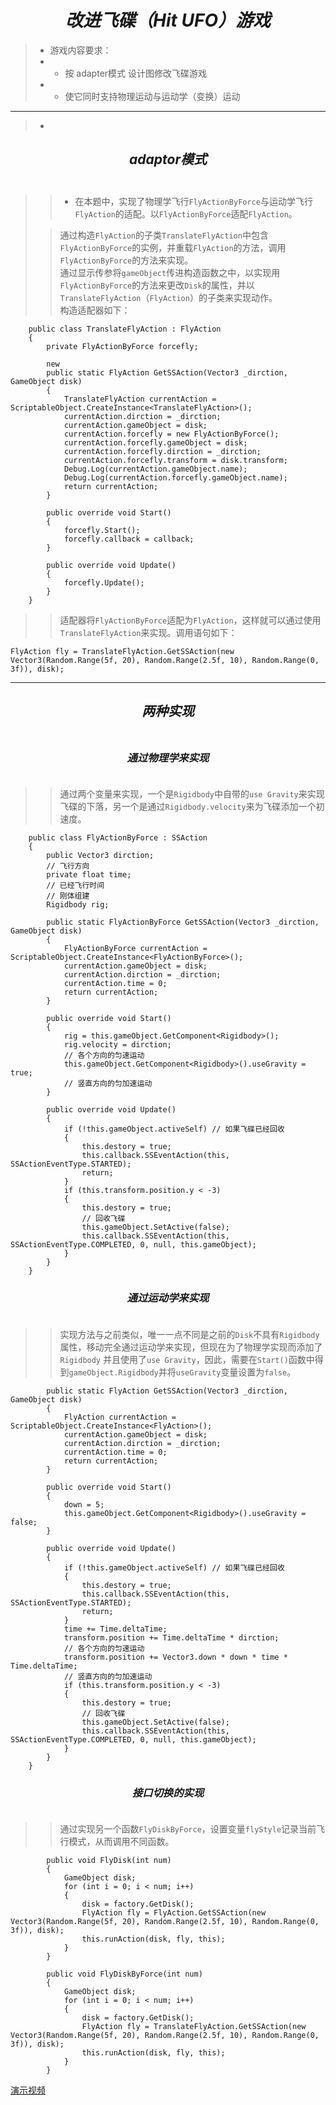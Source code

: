 # **_<center>改进飞碟（Hit UFO）游戏</center>_**
> - 游戏内容要求：<br>
> - - 按 adapter模式 设计图修改飞碟游戏<br>
> - - 使它同时支持物理运动与运动学（变换）运动<br>


------------
> - 
## **_<center>adaptor模式</center>_**<br>
> 
>> - 在本题中，实现了物理学飞行`FlyActionByForce`与运动学飞行`FlyAction`的适配。以`FlyActionByForce`适配`FlyAction`。<br>
>
>> 通过构造`FlyAction`的子类`TranslateFlyAction`中包含`FlyActionByForce`的实例，并重载`FlyAction`的方法，调用`FlyActionByForce`的方法来实现。<br>
>> 通过显示传参将`gameObject`传进构造函数之中，以实现用`FlyActionByForce`的方法来更改`Disk`的属性，并以`TranslateFlyAction`（`FlyAction`）的子类来实现动作。<br>
>> 构造适配器如下：<br>
```
    public class TranslateFlyAction : FlyAction
    {
        private FlyActionByForce forcefly;

        new
        public static FlyAction GetSSAction(Vector3 _dirction, GameObject disk)
        {
            TranslateFlyAction currentAction = ScriptableObject.CreateInstance<TranslateFlyAction>();
            currentAction.dirction = _dirction;
            currentAction.gameObject = disk;
            currentAction.forcefly = new FlyActionByForce();
            currentAction.forcefly.gameObject = disk;
            currentAction.forcefly.dirction = _dirction;
            currentAction.forcefly.transform = disk.transform;
            Debug.Log(currentAction.gameObject.name);
            Debug.Log(currentAction.forcefly.gameObject.name);
            return currentAction;
        }

        public override void Start()
        {
            forcefly.Start();
            forcefly.callback = callback;
        }

        public override void Update()
        {
            forcefly.Update();
        }
    }
```
>> 适配器将`FlyActionByForce`适配为`FlyAction`，这样就可以通过使用`TranslateFlyAction`来实现。调用语句如下：<br>
```
FlyAction fly = TranslateFlyAction.GetSSAction(new Vector3(Random.Range(5f, 20), Random.Range(2.5f, 10), Random.Range(0, 3f)), disk);
```

--------
## **_<center>两种实现</center>_**<br>
### **_<center>通过物理学来实现</center>_**<br>
> 
>> 通过两个变量来实现，一个是`Rigidbody`中自带的`use Gravity`来实现飞碟的下落，另一个是通过`Rigidbody.velocity`来为飞碟添加一个初速度。<br>

```
    public class FlyActionByForce : SSAction
    {
        public Vector3 dirction;
        // 飞行方向
        private float time;
        // 已经飞行时间
        // 刚体组建
        Rigidbody rig;

        public static FlyActionByForce GetSSAction(Vector3 _dirction, GameObject disk)
        {
            FlyActionByForce currentAction = ScriptableObject.CreateInstance<FlyActionByForce>();
            currentAction.gameObject = disk;
            currentAction.dirction = _dirction;
            currentAction.time = 0;
            return currentAction;
        }

        public override void Start()
        {
            rig = this.gameObject.GetComponent<Rigidbody>();
            rig.velocity = dirction;
            // 各个方向的匀速运动
            this.gameObject.GetComponent<Rigidbody>().useGravity = true;
            // 竖直方向的匀加速运动
        }

        public override void Update()
        {
            if (!this.gameObject.activeSelf) // 如果飞碟已经回收
            {
                this.destory = true;
                this.callback.SSEventAction(this, SSActionEventType.STARTED);
                return;
            }
            if (this.transform.position.y < -3)
            {
                this.destory = true;
                // 回收飞碟
                this.gameObject.SetActive(false);
                this.callback.SSEventAction(this, SSActionEventType.COMPLETED, 0, null, this.gameObject);
            }
        }
    }
```

### **_<center>通过运动学来实现</center>_**<br>
>
>> 实现方法与之前类似，唯一一点不同是之前的`Disk`不具有`Rigidbody`属性，移动完全通过运动学来实现，但现在为了物理学实现而添加了`Rigidbody` 并且使用了`use Gravity`，因此，需要在`Start()`函数中得到`gameObject.Rigidbody`并将`useGravity`变量设置为`false`。<br>
```
        public static FlyAction GetSSAction(Vector3 _dirction, GameObject disk)
        {
            FlyAction currentAction = ScriptableObject.CreateInstance<FlyAction>();
            currentAction.gameObject = disk;
            currentAction.dirction = _dirction;
            currentAction.time = 0;
            return currentAction;
        }

        public override void Start()
        {
            down = 5;
            this.gameObject.GetComponent<Rigidbody>().useGravity = false;
        }

        public override void Update()
        {
            if (!this.gameObject.activeSelf) // 如果飞碟已经回收
            {
                this.destory = true;
                this.callback.SSEventAction(this, SSActionEventType.STARTED);
                return;
            }
            time += Time.deltaTime;
            transform.position += Time.deltaTime * dirction;
            // 各个方向的匀速运动
            transform.position += Vector3.down * down * time * Time.deltaTime;
            // 竖直方向的匀加速运动
            if (this.transform.position.y < -3)
            {
                this.destory = true;
                // 回收飞碟
                this.gameObject.SetActive(false);
                this.callback.SSEventAction(this, SSActionEventType.COMPLETED, 0, null, this.gameObject);
            }
        }
    }
``` 

### **_<center>接口切换的实现</center>_**<br>
>> 通过实现另一个函数`FlyDiskByForce`，设置变量`flyStyle`记录当前飞行模式，从而调用不同函数。<br>
```
        public void FlyDisk(int num)
        {
            GameObject disk;
            for (int i = 0; i < num; i++)
            {
                disk = factory.GetDisk();
                FlyAction fly = FlyAction.GetSSAction(new Vector3(Random.Range(5f, 20), Random.Range(2.5f, 10), Random.Range(0, 3f)), disk);
                this.runAction(disk, fly, this);
            }
        }

        public void FlyDiskByForce(int num)
        {
            GameObject disk;
            for (int i = 0; i < num; i++)
            {
                disk = factory.GetDisk();
                FlyAction fly = TranslateFlyAction.GetSSAction(new Vector3(Random.Range(5f, 20), Random.Range(2.5f, 10), Random.Range(0, 3f)), disk);
                this.runAction(disk, fly, this);
            }
        }
```
[演示视频](https://github.com/wyj16340227/3D-unity/blob/master/UFO.mp4)
